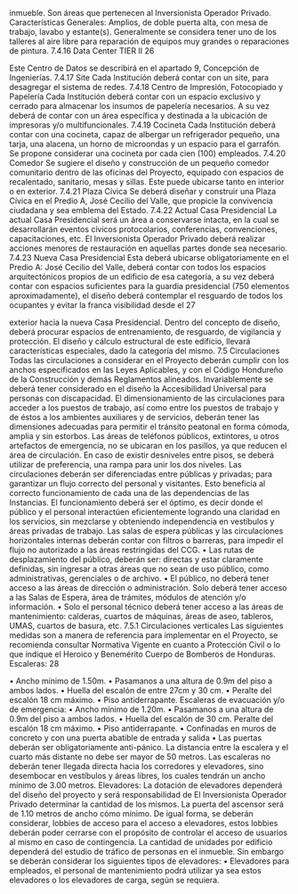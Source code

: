 inmueble. Son áreas que pertenecen al Inversionista Operador Privado.
Características Generales: Amplios, de doble puerta alta, con mesa de trabajo, lavabo y estante(s).
Generalmente se considera tener uno de los talleres al aire libre para reparación de equipos muy
grandes o reparaciones de pintura.
7.4.16 Data Center TIER II
26

Este Centro de Datos se describirá en el apartado 9, Concepción de Ingenierías.
7.4.17 Site
Cada Institución deberá contar con un site, para desagregar el sistema de redes.
7.4.18 Centro de Impresión, Fotocopiado y Papelería
Cada Institución deberá contar con un espacio exclusivo y cerrado para almacenar los insumos de
papelería necesarios. A su vez deberá de contar con un área específica y destinada a la ubicación
de impresoras y/o multifuncionales.
7.4.19 Cocineta
Cada Institución deberá contar con una cocineta, capaz de albergar un refrigerador pequeño, una
tarja, una alacena, un horno de microondas y un espacio para el garrafón. Se propone considerar
una cocineta por cada cien (100) empleados.
7.4.20 Comedor
Se sugiere el diseño y construcción de un pequeño comedor comunitario dentro de las oficinas del
Proyecto, equipado con espacios de recalentado, sanitario, mesas y sillas. Este puede ubicarse
tanto en interior o en exterior.
7.4.21 Plaza Cívica
Se deberá diseñar y construir una Plaza Cívica en el Predio A, José Cecilio del Valle, que propicie
la convivencia ciudadana y sea emblema del Estado.
7.4.22 Actual Casa Presidencial
La actual Casa Presidencial será un área a conservarse intacta, en la cual se desarrollarán eventos
cívicos protocolarios, conferencias, convenciones, capacitaciones, etc. El Inversionista Operador
Privado deberá realizar acciones menores de restauración en aquellas partes donde sea necesario.
7.4.23 Nueva Casa Presidencial
Esta deberá ubicarse obligatoriamente en el Predio A: José Cecilio del Valle, deberá contar con
todos los espacios arquitectónicos propios de un edificio de esa categoría, a su vez deberá contar
con espacios suficientes para la guardia presidencial (750 elementos aproximadamente), el diseño
deberá contemplar el resguardo de todos los ocupantes y evitar la franca visibilidad desde el
27

exterior hacia la nueva Casa Presidencial. Dentro del concepto de diseño, deberá procurar espacios
de entrenamiento, de resguardo, de vigilancia y protección. El diseño y cálculo estructural de este
edificio, llevará características especiales, dado la categoría del mismo.
7.5 Circulaciones
Todas las circulaciones a considerar en el Proyecto deberán cumplir con los anchos especificados
en las Leyes Aplicables, y con el Código Hondureño de la Construcción y demás Reglamentos
alineados.
Invariablemente se deberá tener considerado en el diseño la Accesibilidad Universal para personas
con discapacidad.
El dimensionamiento de las circulaciones para acceder a los puestos de trabajo, así como entre los
puestos de trabajo y de éstos a los ambientes auxiliares y de servicios, deberán tener las
dimensiones adecuadas para permitir el tránsito peatonal en forma cómoda, amplia y sin estorbos.
Las áreas de teléfonos públicos, extintores, u otros artefactos de emergencia, no se ubicaran en los
pasillos, ya que reducen el área de circulación. En caso de existir desniveles entre pisos, se deberá
utilizar de preferencia, una rampa para unir los dos niveles.
Las circulaciones deberán ser diferenciadas entre públicas y privadas; para garantizar un flujo
correcto del personal y visitantes. Esto beneficia al correcto funcionamiento de cada una de las
dependencias de las Instancias.
El funcionamiento deberá ser el óptimo, es decir donde el público y el personal interactúen
eficientemente logrando una claridad en los servicios, sin mezclarse y obteniendo independencia en
vestíbulos y áreas privadas de trabajo. Las salas de espera públicas y las circulaciones horizontales
internas deberán contar con filtros o barreras, para impedir el flujo no autorizado a las áreas
restringidas del CCG.
• Las rutas de desplazamiento del público, deberán ser: directas y estar claramente
definidas, sin ingresar a otras áreas que no sean de uso público, como
administrativas, gerenciales o de archivo.
• El público, no deberá tener acceso a las áreas de dirección o administración. Solo
deberá tener acceso a las Salas de Espera, área de trámites, módulos de atención
y/o información.
• Solo el personal técnico deberá tener acceso a las áreas de mantenimiento: calderas,
cuartos de máquinas, áreas de aseo, tableros, UMAS, cuartos de basura, etc.
7.5.1 Circulaciones verticales
Las siguientes medidas son a manera de referencia para implementar en el Proyecto, se
recomienda consultar Normativa Vigente en cuanto a Protección Civil o lo que indique el Heroico y
Benemérito Cuerpo de Bomberos de Honduras.
Escaleras:
28

• Ancho mínimo de 1.50m.
• Pasamanos a una altura de 0.9m del piso a ambos lados.
• Huella del escalón de entre 27cm y 30 cm.
• Peralte del escalón 18 cm máximo.
• Piso antiderrapante.
Escaleras de evacuación y/o de emergencia:
• Ancho mínimo de 1.20m.
• Pasamanos a una altura de 0.9m del piso a ambos lados.
• Huella del escalón de 30 cm.
Peralte del escalón 18 cm máximo.
• Piso antiderrapante.
• Confinadas en muros de concreto y con una puerta abatible de entrada y salida
• Las puertas deberán ser obligatoriamente anti-pánico.
La distancia entre la escalera y el cuarto más distante no debe ser mayor de 50 metros. Las
escaleras no deberán tener llegada directa hacia los corredores y elevadores, sino desembocar en
vestíbulos y áreas libres, los cuales tendrán un ancho mínimo de 3.00 metros.
Elevadores:
La dotación de elevadores dependerá del diseño del proyecto y será responsabilidad de El
Inversionista Operador Privado determinar la cantidad de los mismos. La puerta del ascensor será
de 1.10 metros de ancho cómo mínimo. De igual forma, se deberán considerar, lobbies de acceso
para el acceso a elevadores, estos lobbies deberán poder cerrarse con el propósito de controlar el
acceso de usuarios al mismo en caso de contingencia.
La cantidad de unidades por edificio dependerá del estudio de tráfico de personas en el inmueble.
Sin embargo se deberán considerar los siguientes tipos de elevadores:
• Elevadores para empleados, el personal de mantenimiento podrá utilizar ya sea estos
elevadores o los elevadores de carga, según se requiera.
